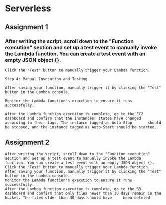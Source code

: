 # Serverless

## Assignment 1
### After writing the script, scroll down to the "Function execution" section and set up a test event to manually invoke the Lambda function. You can create a test event with an empty JSON object {}.

    Click the "Test" button to manually trigger your Lambda function.

    Step 4: Manual Invocation and Testing

    After saving your function, manually trigger it by clicking the "Test" button in the Lambda console.

    Monitor the Lambda function's execution to ensure it runs successfully.

    After the Lambda function execution is complete, go to the EC2 dashboard and confirm that the instances' states have changed according to their tags. The instance tagged as Auto-Stop       should be stopped, and the instance tagged as Auto-Start should be started.

## Assignment 2
    After writing the script, scroll down to the "Function execution" section and set up a test event to manually invoke the Lambda function. You can create a test event with an empty JSON object {}.
    Click the "Test" button to manually trigger your Lambda function.
    After saving your function, manually trigger it by clicking the "Test" button in the Lambda console.
    Monitor the Lambda function's execution to ensure it runs successfully.
    After the Lambda function execution is complete, go to the S3 dashboard and confirm that only files newer than 30 days remain in the bucket. The files older than 30 days should have     been deleted.

